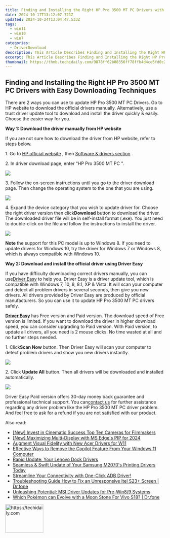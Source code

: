 ```yaml
---
title: Finding and Installing the Right HP Pro 3500 MT PC Drivers with Easy Downloading Techniques
date: 2024-10-17T13:12:07.721Z
updated: 2024-10-24T13:04:47.533Z
tags:
  - win11
  - win10
  - win7
categories:
  - DriverDownload
description: This Article Describes Finding and Installing the Right HP Pro 3500 MT PC Drivers with Easy Downloading Techniques
excerpt: This Article Describes Finding and Installing the Right HP Pro 3500 MT PC Drivers with Easy Downloading Techniques
thumbnail: https://thmb.techidaily.com/9878ff62b08356ff78ffb4d4ce5fd0c27ab1ffdc4dd530f388b0fa3845feed6f.jpg
---
```


## Finding and Installing the Right HP Pro 3500 MT PC Drivers with Easy Downloading Techniques

There are 2 ways you can use to update HP Pro 3500 MT PC Drivers. Go to HP website to download the official drivers manually. Alternatively, use a trust driver update tool to download and install the driver quickly & easily. Choose the easier way for you.   
  
**Way 1: Download the driver manually from HP website**   
  
 If you are not sure how to download the driver from HP website, refer to steps below.   
  
1\. Go to [HP official website](http://www8.hp.com/sg/en/home.html) , then [Software & drivers section](http://support.hp.com/sg-en/drivers) .   
  
 2\. In driver download page, enter “HP Pro 3500 MT PC ”.  
  
![](https://images.drivereasy.com/wp-content/uploads/2016/10/img_57fc8245502a2.jpg) 

  
 3\. Follow the on-screen instructions until you go to the driver download page. Then change the operating system to the one that you are using.   
  
![](https://images.drivereasy.com/wp-content/uploads/2016/10/img_57fc8294463fa.jpg) 

  
 4\. Expand the device category that you wish to update driver for. Choose the right driver version then click**Download** button to download the driver. The downloaded driver file will be in self-install format (.exe). You just need to double-click on the file and follow the instructions to install the driver.  
  
![](https://images.drivereasy.com/wp-content/uploads/2016/10/img_57fc83edbb7c3.jpg) 

  
 **Note** the support for this PC model is up to Windows 8\. If you need to update drivers for Windows 10, try the driver for Windows 7 or Windows 8, which is always compatible with Windows 10.

  
 **Way 2: Download and install the official driver using Driver Easy** 
  
 If you have difficulty downloading correct drivers manually, you can use[Driver Easy](https://tools.techidaily.com/drivereasy/download/) to help you. Driver Easy is a driver update tool, which is compatible with Windows 7, 10, 8, 8.1, XP & Vista. It will scan your computer and detect all problem drivers in several seconds, then give you new drivers. All drivers provided by Driver Easy are produced by official manufacturers. So you can use it to update HP Pro 3500 MT PC drivers safely.  
  
**[Driver Easy](https://tools.techidaily.com/drivereasy/download/)**  has Free version and Paid version. The download speed of Free version is limited. If you want to download the driver in higher download speed, you can consider upgrading to Paid version. With Paid version, to update all drivers, all you need is 2 mouse clicks. No time wasted at all and no further steps needed.  

 1\. Click**Scan Now** button. Then Driver Easy will scan your computer to detect problem drivers and show you new drivers instantly.  
  
![](https://images.drivereasy.com/wp-content/uploads/2017/04/img_58fede87d0988.png) 

 2\. Click **Update All** button. Then all drivers will be downloaded and installed automatically.  
  
![](https://images.drivereasy.com/wp-content/uploads/2017/04/img_58fede7ec5e0e.jpg) 
  
  
 Driver Easy Paid version offers 30-day money back guarantee and professional technical support. You can[contact us](https://tools.techidaily.com/drivereasy/download/) for further assistance regarding any driver problem like the HP Pro 3500 MT PC driver problem. And feel free to ask for a refund if you are not satisfied with our product.

<ins class="adsbygoogle"
     style="display:block"
     data-ad-format="autorelaxed"
     data-ad-client="ca-pub-7571918770474297"
     data-ad-slot="1223367746"></ins>

<ins class="adsbygoogle"
     style="display:block"
     data-ad-client="ca-pub-7571918770474297"
     data-ad-slot="8358498916"
     data-ad-format="auto"
     data-full-width-responsive="true"></ins>

<span class="atpl-alsoreadstyle">Also read:</span>
<div><ul>
<li><a href="https://article-tips.techidaily.com/new-invest-in-cinematic-success-top-ten-cameras-for-filmmakers/"><u>[New] Invest in Cinematic Success Top Ten Cameras for Filmmakers</u></a></li>
<li><a href="https://fox-helps.techidaily.com/new-maximizing-multi-display-with-ms-edges-pip-for-2024/"><u>[New] Maximizing Multi-Display with MS Edge's PIP for 2024</u></a></li>
<li><a href="https://driver-install.techidaily.com/augment-visual-fidelity-with-new-acer-drivers-for-w11/"><u>Augment Visual Fidelity with New Acer Drivers for W11</u></a></li>
<li><a href="https://tech-hub.techidaily.com/effective-ways-to-remove-the-copilot-feature-from-your-windows-11-computer/"><u>Effective Ways to Remove the Copilot Feature From Your Windows 11 Computer</u></a></li>
<li><a href="https://driver-install.techidaily.com/rapid-update-your-lenovo-dock-drivers/"><u>Rapid Update: Your Lenovo Dock Drivers</u></a></li>
<li><a href="https://hardware-updates.techidaily.com/seamless-and-swift-update-of-your-samsung-m2070s-printing-drivers-today/"><u>Seamless & Swift Update of Your Samsung M2070's Printing Drivers Today</u></a></li>
<li><a href="https://driver-install.techidaily.com/1720062979287-streamline-your-connectivity-with-one-click-adb-driver/"><u>Streamline Your Connectivity with One-Click ADB Driver!</u></a></li>
<li><a href="https://howto.techidaily.com/troubleshooting-guide-how-to-fix-an-unresponsive-itel-s23plus-screen-drfone-by-drfone-fix-android-problems-fix-android-problems/"><u>Troubleshooting Guide How to Fix an Unresponsive Itel S23+ Screen | Dr.fone</u></a></li>
<li><a href="https://driver-install.techidaily.com/unleashing-potential-msi-driver-updates-for-pre-win89-systems/"><u>Unleashing Potential: MSI Driver Updates for Pre-Win8/9 Systems</u></a></li>
<li><a href="https://change-location.techidaily.com/which-pokemon-can-evolve-with-a-moon-stone-for-vivo-s18-drfone-by-drfone-virtual-android/"><u>Which Pokémon can Evolve with a Moon Stone For Vivo S18? | Dr.fone</u></a></li>
</ul></div>

<!-- affiliate ads begin -->
<a href="https://aligracehair.sjv.io/c/5597632/2135349/19272" target="_top" id="2135349">
  <img src="//a.impactradius-go.com/display-ad/19272-2135349" border="0" alt="https://techidaily.com" width="120" height="90"/>
</a>
<img height="0" width="0" src="https://aligracehair.sjv.io/i/5597632/2135349/19272" style="position:absolute;visibility:hidden;" border="0" />
<!-- affiliate ads end -->

